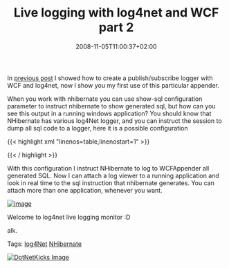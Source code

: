 ﻿---
title: "Live logging with log4net and WCF part 2"
description: ""
date: 2008-11-05T11:00:37+02:00
draft: false
tags: [NET framework,Frameworks]
categories: [NET framework,Frameworks]
---
In [previous post](http://www.codewrecks.com/blog/index.php/2008/11/05/a-custom-publishsubscriber-appender-for-log4net/) I showed how to create a publish/subscribe logger with WCF and log4net, now I show you my first use of this particular appender.

When you work with nhibernate you can use show-sql configuration parameter to instruct nhibernate to show generated sql, but how can you see this output in a running windows application? You should know that NHibernate has various log4Net logger, and you can instruct the session to dump all sql code to a logger, here it is a possible configuration

{{< highlight xml "linenos=table,linenostart=1" >}}
<appender name="WCFAppender" type="LiveLogger4Log4Net.WCFAppender, LiveLogger4Log4Net">
    <layout type="log4net.Layout.PatternLayout" >
        <conversionPattern value="%date [%thread] %-5level %logger %ndc - %message%newline" />
    </layout>
</appender>

<logger name="NHibernate.SQL" additivity="false">
    <level value="DEBUG" />
    <appender-ref ref="WCFAppender" />
</logger>{{< / highlight >}}

<!-- Code inserted with Steve Dunn's Windows Live Writer Code Formatter Plugin.  http://dunnhq.com -->

With this configuration I instruct NHibernate to log to WCFAppender all generated SQL. Now I can attach a log viewer to a running application and look in real time to the sql instruction that nhibernate generates. You can attach more than one application, whenever you want.

[![image](https://www.codewrecks.com/blog/wp-content/uploads/2008/11/image-thumb1.png "image")](https://www.codewrecks.com/blog/wp-content/uploads/2008/11/image1.png)

Welcome to log4net live logging monitor :D

alk.

Tags: [log4Net](http://technorati.com/tag/log4Net) [NHibernate](http://technorati.com/tag/NHibernate)

<script type="text/javascript">var dzone_url = 'http://www.codewrecks.com/blog/index.php/2008/11/05/live-logging-with-log4net-and-wcf-part-2/';</script><script type="text/javascript">var dzone_title = 'Live logging with log4net and WCF part 2';</script><script type="text/javascript">var dzone_blurb = 'Live logging with log4net and WCF part 2';</script><script type="text/javascript">var dzone_style = '2';</script><script language="javascript" src="http://widgets.dzone.com/widgets/zoneit.js"></script> 

[![DotNetKicks Image](http://www.dotnetkicks.com/Services/Images/KickItImageGenerator.ashx?url=http://www.codewrecks.com/blog/index.php/2008/11/05/live-logging-with-log4net-and-wcf-part-2/&amp;bgcolor=0080C0&amp;fgcolor=FFFFFF&amp;border=000000&amp;cbgcolor=D4E1ED&amp;cfgcolor=000000)](http://www.dotnetkicks.com/kick/?url=http://www.codewrecks.com/blog/index.php/2008/11/05/live-logging-with-log4net-and-wcf-part-2/)
